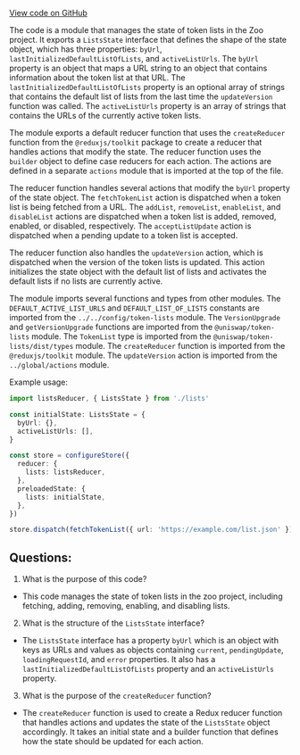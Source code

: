[View code on GitHub](zoo-labs/zoo/blob/master/core/src/state/lists/reducer.ts)

The code is a module that manages the state of token lists in the Zoo project. It exports a `ListsState` interface that defines the shape of the state object, which has three properties: `byUrl`, `lastInitializedDefaultListOfLists`, and `activeListUrls`. The `byUrl` property is an object that maps a URL string to an object that contains information about the token list at that URL. The `lastInitializedDefaultListOfLists` property is an optional array of strings that contains the default list of lists from the last time the `updateVersion` function was called. The `activeListUrls` property is an array of strings that contains the URLs of the currently active token lists.

The module exports a default reducer function that uses the `createReducer` function from the `@reduxjs/toolkit` package to create a reducer that handles actions that modify the state. The reducer function uses the `builder` object to define case reducers for each action. The actions are defined in a separate `actions` module that is imported at the top of the file.

The reducer function handles several actions that modify the `byUrl` property of the state object. The `fetchTokenList` action is dispatched when a token list is being fetched from a URL. The `addList`, `removeList`, `enableList`, and `disableList` actions are dispatched when a token list is added, removed, enabled, or disabled, respectively. The `acceptListUpdate` action is dispatched when a pending update to a token list is accepted.

The reducer function also handles the `updateVersion` action, which is dispatched when the version of the token lists is updated. This action initializes the state object with the default list of lists and activates the default lists if no lists are currently active.

The module imports several functions and types from other modules. The `DEFAULT_ACTIVE_LIST_URLS` and `DEFAULT_LIST_OF_LISTS` constants are imported from the `../../config/token-lists` module. The `VersionUpgrade` and `getVersionUpgrade` functions are imported from the `@uniswap/token-lists` module. The `TokenList` type is imported from the `@uniswap/token-lists/dist/types` module. The `createReducer` function is imported from the `@reduxjs/toolkit` module. The `updateVersion` action is imported from the `../global/actions` module.

Example usage:

```typescript
import listsReducer, { ListsState } from './lists'

const initialState: ListsState = {
  byUrl: {},
  activeListUrls: [],
}

const store = configureStore({
  reducer: {
    lists: listsReducer,
  },
  preloadedState: {
    lists: initialState,
  },
})

store.dispatch(fetchTokenList({ url: 'https://example.com/list.json' }))
```
## Questions: 
 1. What is the purpose of this code?
- This code manages the state of token lists in the zoo project, including fetching, adding, removing, enabling, and disabling lists.

2. What is the structure of the `ListsState` interface?
- The `ListsState` interface has a property `byUrl` which is an object with keys as URLs and values as objects containing `current`, `pendingUpdate`, `loadingRequestId`, and `error` properties. It also has a `lastInitializedDefaultListOfLists` property and an `activeListUrls` property.

3. What is the purpose of the `createReducer` function?
- The `createReducer` function is used to create a Redux reducer function that handles actions and updates the state of the `ListsState` object accordingly. It takes an initial state and a builder function that defines how the state should be updated for each action.